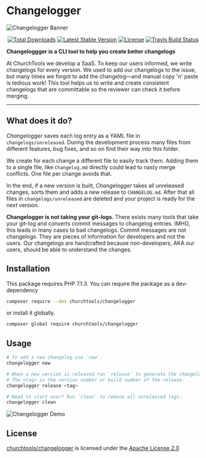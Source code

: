 # Changelogger

![Changelogger Banner](./assets/banner.png)

<p align="center">
  <a href="https://packagist.org/packages/churchtools/changelogger"><img src="https://poser.pugx.org/churchtools/changelogger/d/total.svg?format=flat-square" alt="Total Downloads"></a>
  <a href="https://packagist.org/packages/churchtools/changelogger"><img src="https://poser.pugx.org/churchtools/changelogger/v/stable.svg?format=flat-square" alt="Latest Stable Version"></a>
  <a href="https://packagist.org/packages/churchtools/changelogger"><img src="https://poser.pugx.org/churchtools/changelogger/license.svg?format=flat-square" alt="License"></a>
  <a href="https://travis-ci.org/churchtools/changelogger"><img src="https://travis-ci.org/churchtools/changelogger.svg?branch=master" alt="Travis Build Status"></a>
</p>

**Changeloggger is a CLI tool to help you create better changelogs**

At ChurchTools we develop a SaaS. To keep our users informed, we write changelogs for every version. We used to add our changelogs to the issue, but many times we forgot to add the changelog—and manual copy 'n' paste is tedious work! This tool helps us to write and create consistent changelogs that are committable so the reviewer can check it before merging.

---

## What does it do?

_Changelogger_ saves each log entry as a YAML file in `changelogs/unreleased`. During the development process many files from different features, bug fixes, and so on find their way into this folder.

We create for each change a different file to easily track them. Adding them to a single file, like `Changelog.md` directly could lead to nasty merge conflicts. One file per change avoids that.

In the end, if a new version is built, _Changelogger_ takes all unreleased changes, sorts them and adds a new release to `CHANGELOG.md`. After that all files in `changelogs/unreleased` are deleted and your project is ready for the next version.

**Changelogger is not taking your git-logs.** There exists many tools that take your git-log and converts commit messages to changelog entries. IMHO, this leads in many cases to bad changelogs. Commit messages are not changelogs. They are pieces of information for developers and not the users. Our changelogs are handcrafted because non-developers, AKA our users, should be able to understand the changes.

## Installation

This package requires PHP 7.1.3.
You can require the package as a dev-dependency

```bash
composer require --dev churchtools/changelogger
```

or install it globally.

```bash
composer global require churchtools/changelogger
```

## Usage

```bash
# To add a new changelog use `new`.
changelogger new

# When a new version is released run `release` to generate the changelog.
# The <tag> is the version number or build number of the release.
changelogger release <tag>

# Need to start over? Run `clean` to remove all unreleased logs.
changelogger clean
```

![Changelogger Demo](assets/changelogger-demo.gif)

## License

[churchtools/changelogger](https://github.com/churchtools/changelogger) is licensed under the
[Apache License 2.0](LICENSE)
